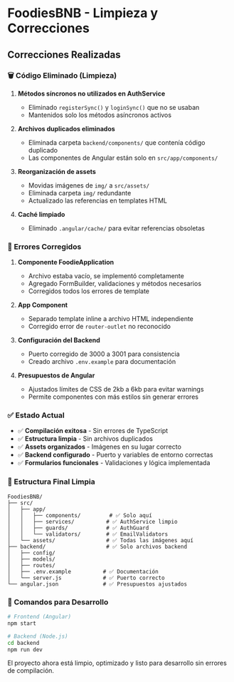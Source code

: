 # FoodiesBNB - Limpieza y Correcciones

## Correcciones Realizadas

### 🗑️ Código Eliminado (Limpieza)

1. **Métodos síncronos no utilizados en AuthService**
   - Eliminado `registerSync()` y `loginSync()` que no se usaban
   - Mantenidos solo los métodos asíncronos activos

2. **Archivos duplicados eliminados**
   - Eliminada carpeta `backend/components/` que contenía código duplicado
   - Las componentes de Angular están solo en `src/app/components/`

3. **Reorganización de assets**
   - Movidas imágenes de `img/` a `src/assets/`
   - Eliminada carpeta `img/` redundante
   - Actualizado las referencias en templates HTML

4. **Caché limpiado**
   - Eliminado `.angular/cache/` para evitar referencias obsoletas

### 🔧 Errores Corregidos

1. **Componente FoodieApplication**
   - Archivo estaba vacío, se implementó completamente
   - Agregado FormBuilder, validaciones y métodos necesarios
   - Corregidos todos los errores de template

2. **App Component**
   - Separado template inline a archivo HTML independiente
   - Corregido error de `router-outlet` no reconocido

3. **Configuración del Backend**
   - Puerto corregido de 3000 a 3001 para consistencia
   - Creado archivo `.env.example` para documentación

4. **Presupuestos de Angular**
   - Ajustados límites de CSS de 2kb a 6kb para evitar warnings
   - Permite componentes con más estilos sin generar errores

### ✅ Estado Actual

- ✅ **Compilación exitosa** - Sin errores de TypeScript
- ✅ **Estructura limpia** - Sin archivos duplicados
- ✅ **Assets organizados** - Imágenes en su lugar correcto
- ✅ **Backend configurado** - Puerto y variables de entorno correctas
- ✅ **Formularios funcionales** - Validaciones y lógica implementada

### 📁 Estructura Final Limpia

```
FoodiesBNB/
├── src/
│   ├── app/
│   │   ├── components/         # ✅ Solo aquí
│   │   ├── services/          # ✅ AuthService limpio
│   │   ├── guards/            # ✅ AuthGuard
│   │   └── validators/        # ✅ EmailValidators
│   └── assets/                # ✅ Todas las imágenes aquí
├── backend/                   # ✅ Solo archivos backend
│   ├── config/
│   ├── models/
│   ├── routes/
│   ├── .env.example          # ✅ Documentación
│   └── server.js             # ✅ Puerto correcto
└── angular.json              # ✅ Presupuestos ajustados
```

### 🚀 Comandos para Desarrollo

```bash
# Frontend (Angular)
npm start

# Backend (Node.js)
cd backend
npm run dev
```

El proyecto ahora está limpio, optimizado y listo para desarrollo sin errores de compilación.
